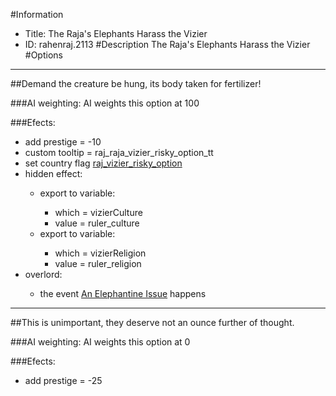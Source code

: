 #Information
 - Title: The Raja's Elephants Harass the Vizier
 - ID: rahenraj.2113
#Description
The Raja's Elephants Harass the Vizier
#Options

___
##Demand the creature be hung, its body taken for fertilizer!

###AI weighting:
AI weights this option at 100


###Efects:<ul><li>add prestige = -10</li><li>custom tooltip = raj_raja_vizier_risky_option_tt</li><li>set country flag [raj_vizier_risky_option](../flags/raj_vizier_risky_option.md)</li><li>hidden effect:</li><ul><li>export to variable:</li><ul><li>which = vizierCulture</li><li>value = ruler_culture</li></ul><li>export to variable:</li><ul><li>which = vizierReligion</li><li>value = ruler_religion</li></ul></ul><li>overlord:</li><ul><li>the event [An Elephantine Issue](../events/an_elephantine_issue.md) happens</li></ul></ul>

___
##This is unimportant, they deserve not an ounce further of thought.

###AI weighting:
AI weights this option at 0


###Efects:<ul><li>add prestige = -25</li></ul>
